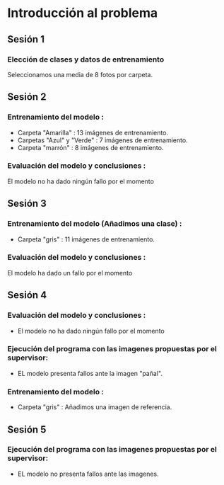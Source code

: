 # Introducción al problema

## Sesión 1

### Elección de clases y datos de entrenamiento

 Seleccionamos una media de 8 fotos por carpeta.  

## Sesión 2

### Entrenamiento del modelo :

* Carpeta "Amarilla" : 13 imágenes de entrenamiento. 
* Carpetas "Azul" y "Verde" : 7 imágenes de entrenamiento. 
* Carpeta "marrón" : 8 imágenes de entrenamiento.

### Evaluación del modelo y conclusiones :

 El modelo no ha dado ningún fallo por el momento 

## Sesión 3

### Entrenamiento del modelo (Añadimos una clase) : 

* Carpeta "gris" : 11 imágenes de entrenamiento.

### Evaluación del modelo y conclusiones : 

El modelo ha dado un fallo por el momento

## Sesión 4

### Evaluación del modelo y conclusiones :

* El modelo no ha dado ningún fallo por el momento 

### Ejecución del programa con las imagenes propuestas por el supervisor:

* EL modelo presenta fallos ante la imagen "pañal". 

### Entrenamiento del modelo :

* Carpeta "gris" : Añadimos una imagen de referencia. 

## Sesión 5 

### Ejecución del programa con las imagenes propuestas por el supervisor:

* EL modelo no presenta fallos ante las imagenes.
